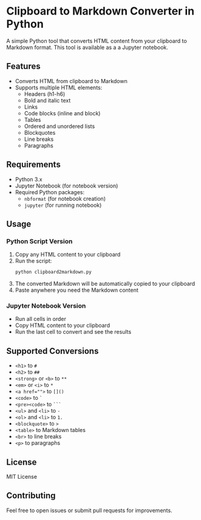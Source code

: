 # Clipboard to Markdown Converter in Python

A simple Python tool that converts HTML content from your clipboard to Markdown format. This tool is available as a a Jupyter notebook.

## Features

- Converts HTML from clipboard to Markdown
- Supports multiple HTML elements:
  - Headers (h1-h6)
  - Bold and italic text
  - Links
  - Code blocks (inline and block)
  - Tables
  - Ordered and unordered lists
  - Blockquotes
  - Line breaks
  - Paragraphs

## Requirements

- Python 3.x
- Jupyter Notebook (for notebook version)
- Required Python packages:
  - `nbformat` (for notebook creation)
  - `jupyter` (for running notebook)

## Usage

### Python Script Version
1. Copy any HTML content to your clipboard
2. Run the script:
   ```bash
   python clipboard2markdown.py
   ```
3. The converted Markdown will be automatically copied to your clipboard
4. Paste anywhere you need the Markdown content

### Jupyter Notebook Version
- Run all cells in order
- Copy HTML content to your clipboard
- Run the last cell to convert and see the results

## Supported Conversions

- `<h1>` to `#`
- `<h2>` to `##`
- `<strong>` or `<b>` to `**`
- `<em>` or `<i>` to `*`
- `<a href="">` to `[]()` 
- `<code>` to `` ` ``
- `<pre><code>` to ` ``` `
- `<ul>` and `<li>` to `-`
- `<ol>` and `<li>` to `1.`
- `<blockquote>` to `>`
- `<table>` to Markdown tables
- `<br>` to line breaks
- `<p>` to paragraphs

## License

MIT License

## Contributing

Feel free to open issues or submit pull requests for improvements.
```
